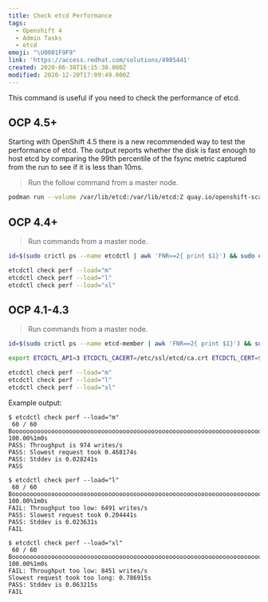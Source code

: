 ```yaml
---
title: Check etcd Performance
tags:
  - Openshift 4
  - Admin Tasks
  - etcd
emoji: "\U0001F9F9"
link: 'https://access.redhat.com/solutions/4985441'
created: 2020-06-30T16:15:30.000Z
modified: 2020-12-20T17:09:49.000Z
---
```


This command is useful if you need to check the performance of etcd.


## OCP 4.5+

Starting with OpenShift 4.5 there is a new recommended way to test the performance of etcd. The output reports whether the disk is fast enough to host etcd by comparing the 99th percentile of the fsync metric captured from the run to see if it is less than 10ms.

> Run the follow command from a master node.

```bash
podman run --volume /var/lib/etcd:/var/lib/etcd:Z quay.io/openshift-scale/etcd-perf
```

## OCP 4.4+

> Run commands from a master node.

```bash
id=$(sudo crictl ps --name etcdctl | awk 'FNR==2{ print $1}') && sudo crictl exec -it $id /bin/bash

etcdctl check perf --load="m"
etcdctl check perf --load="l"
etcdctl check perf --load="xl"
```

## OCP 4.1-4.3

> Run commands from a master node.

```bash
id=$(sudo crictl ps --name etcd-member | awk 'FNR==2{ print $1}') && sudo crictl exec -it $id /bin/bash

export ETCDCTL_API=3 ETCDCTL_CACERT=/etc/ssl/etcd/ca.crt ETCDCTL_CERT=$(find /etc/ssl/ -name *peer*crt) ETCDCTL_KEY=$(find /etc/ssl/ -name *peer*key)

etcdctl check perf --load="m"
etcdctl check perf --load="l"
etcdctl check perf --load="xl"
```

Example output:

~~~
$ etcdctl check perf --load="m"
 60 / 60 Booooooooooooooooooooooooooooooooooooooooooooooooooooooooooooooooooooooooooooooooooooooooooooooooooooooooooooooooooo! 100.00%1m0s
PASS: Throughput is 974 writes/s
PASS: Slowest request took 0.468174s
PASS: Stddev is 0.028241s
PASS

$ etcdctl check perf --load="l"
 60 / 60 Booooooooooooooooooooooooooooooooooooooooooooooooooooooooooooooooooooooooooooooooooooooooooooooooooooooooooooooooooo! 100.00%1m0s
FAIL: Throughput too low: 6491 writes/s
PASS: Slowest request took 0.204441s
PASS: Stddev is 0.023631s
FAIL

$ etcdctl check perf --load="xl"
 60 / 60 Booooooooooooooooooooooooooooooooooooooooooooooooooooooooooooooooooooooooooooooooooooooooooooooooooooooooooooooooooo! 100.00%1m0s
FAIL: Throughput too low: 8451 writes/s
Slowest request took too long: 0.786915s
PASS: Stddev is 0.063215s
FAIL
~~~
